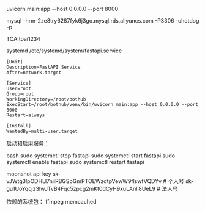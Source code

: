 uvicorn main:app --host 0.0.0.0 --port 8000

mysql -hrm-2ze8try6287fyk6j3go.mysql.rds.aliyuncs.com -P3306 -uhotdog -p

TOAItoai1234

systemd /etc/systemd/system/fastapi.service
```
[Unit]
Description=FastAPI Service
After=network.target

[Service]
User=root
Group=root
WorkingDirectory=/root/bothub
ExecStart=/root/bothub/venv/bin/uvicorn main:app --host 0.0.0.0 --port 8000
Restart=always

[Install]
WantedBy=multi-user.target
```

启动和启用服务：

bash
sudo systemctl stop fastapi
sudo systemctl start fastapi
sudo systemctl enable fastapi
sudo systemctl restart fastapi

moonshot api key
sk-vJWtg3lpODHLl7niiRBGSpGmPTOEWzdtpVewW9flswfVQDYv # 个人号
sk-gu1UoYqojz3IwJTvB4Fqc5zpcg2mKt0dCyH9xuLAnll8UeL9 # 法人号

依赖的系统包：
ffmpeg
memcached
